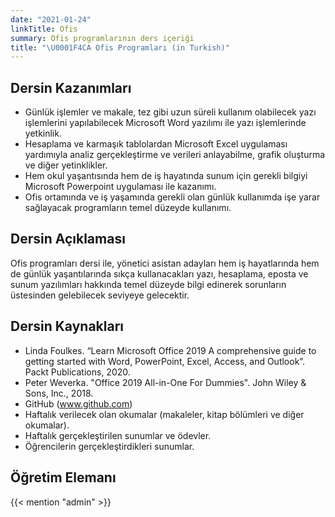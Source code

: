 ```yaml
---
date: "2021-01-24"
linkTitle: Ofis
summary: Ofis programlarının ders içeriği
title: "\U0001F4CA Ofis Programları (in Turkish)"
---
```



## Dersin Kazanımları

- Günlük işlemler ve makale, tez gibi uzun süreli kullanım olabilecek yazı işlemlerini yapılabilecek Microsoft Word yazılımı ile yazı işlemlerinde yetkinlik.
- Hesaplama ve karmaşık tablolardan Microsoft Excel uygulaması yardımıyla analiz gerçekleştirme ve verileri anlayabilme, grafik oluşturma ve diğer yetinklikler.
- Hem okul yaşantısında hem de iş hayatında sunum için gerekli bilgiyi Microsoft Powerpoint uygulaması ile kazanımı.
- Ofis ortamında ve iş yaşamında gerekli olan günlük kullanımda işe yarar sağlayacak programların temel düzeyde kullanımı.

## Dersin Açıklaması

Ofis programları dersi ile, yönetici asistan adayları hem iş hayatlarında hem de günlük yaşantılarında sıkça kullanacakları yazı, hesaplama, eposta ve sunum yazılımları hakkında temel düzeyde bilgi edinerek sorunların üstesinden gelebilecek seviyeye gelecektir. 

## Dersin Kaynakları

- Linda Foulkes. “Learn Microsoft Office 2019 A comprehensive guide to getting started with Word, PowerPoint, Excel, Access, and Outlook”. Packt Publications, 2020.
- Peter Weverka. "Office 2019 All-in-One For Dummies". John Wiley & Sons, Inc., 2018. 
- GitHub (www.github.com)
- Haftalık verilecek olan okumalar (makaleler, kitap bölümleri ve diğer okumalar).
- Haftalık gerçekleştirilen sunumlar ve ödevler.
- Öğrencilerin gerçekleştirdikleri sunumlar.


## Öğretim Elemanı

{{< mention "admin" >}}
